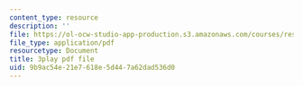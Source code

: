 ```yaml
---
content_type: resource
description: ''
file: https://ol-ocw-studio-app-production.s3.amazonaws.com/courses/res-6-012-introduction-to-probability-spring-2018/9b9ac54e21e7618e5d447a62dad536d0_8QFpZ3FndBc.pdf
file_type: application/pdf
resourcetype: Document
title: 3play pdf file
uid: 9b9ac54e-21e7-618e-5d44-7a62dad536d0
---
```


